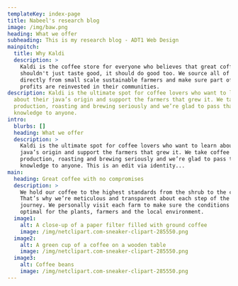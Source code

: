 ```yaml
---
templateKey: index-page
title: Nabeel's research blog
image: /img/baw.png
heading: What we offer
subheading: This is my research blog - ADT1 Web Design
mainpitch:
  title: Why Kaldi
  description: >
    Kaldi is the coffee store for everyone who believes that great coffee
    shouldn't just taste good, it should do good too. We source all of our beans
    directly from small scale sustainable farmers and make sure part of the
    profits are reinvested in their communities.
description: Kaldi is the ultimate spot for coffee lovers who want to learn
  about their java’s origin and support the farmers that grew it. We take coffee
  production, roasting and brewing seriously and we’re glad to pass that
  knowledge to anyone.
intro:
  blurbs: []
  heading: What we offer
  description: >
    Kaldi is the ultimate spot for coffee lovers who want to learn about their
    java’s origin and support the farmers that grew it. We take coffee
    production, roasting and brewing seriously and we’re glad to pass that
    knowledge to anyone. This is an edit via identity...
main:
  heading: Great coffee with no compromises
  description: >
    We hold our coffee to the highest standards from the shrub to the cup.
    That’s why we’re meticulous and transparent about each step of the coffee’s
    journey. We personally visit each farm to make sure the conditions are
    optimal for the plants, farmers and the local environment.
  image1:
    alt: A close-up of a paper filter filled with ground coffee
    image: /img/netclipart.com-sneaker-clipart-285550.png
  image2:
    alt: A green cup of a coffee on a wooden table
    image: /img/netclipart.com-sneaker-clipart-285550.png
  image3:
    alt: Coffee beans
    image: /img/netclipart.com-sneaker-clipart-285550.png
---
```

